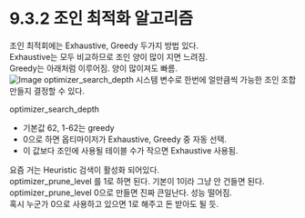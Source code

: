 # 9.3.2 조인 최적화 알고리즘
조인 최적회에는 Exhaustive, Greedy 두가지 방법 있다.  
Exhaustive는 모두 비교하므로 조인 양이 많이 지면 느려짐.  
Greedy는 아래처럼 이루어짐. 양이 많이져도 빠름.  
![Image](https://github.com/user-attachments/assets/561def88-5dcf-427a-ad04-01a0f1233d39)
optimizer_search_depth 시스템 변수로 한번에 얼만큼씩 가능한 조인 조합 만들지 결정할 수 있다.  

optimizer_search_depth
- 기본값 62, 1-62는 greedy 
- 0으로 하면 옵티마이저가 Exhaustive, Greedy 중 자동 선택.
- 이 값보다 조인에 사용될 테이블 수가 작으면 Exhaustive 사용됨.

요즘 거는 Heuristic 검색이 활성화 되어있다.  
optimizer_prune_level 를 1로 하면 된다. 기본이 1이라 그냥 안 건들면 된다.  
optimizer_prune_level 0으로 만들면 진짜 큰일난다. 성능 떨어짐.  
혹시 누군가 0으로 사용하고 있으면 1로 해주고 돈 받아도 될 듯.  




